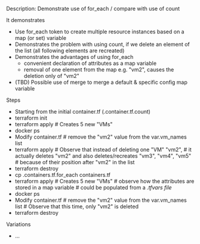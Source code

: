 
Description: Demonstrate use of for_each / compare with use of count

It demonstrates
- Use for_each token to create multiple resource instances based on a map (or set) variable
- Demonstrates the problem with using count, if we delete an element of the list (all following elements are recreated)
- Demonstrates the advantages of using for_each
  - convenient declaration of attributes as a map variable
  - removal of one element from the map e.g. "vm2", causes the deletion only of "vm2"
- (TBD) Possible use of merge to merge a default & specific config map variable

Steps
- Starting from the initial container.tf (.container.tf.count)
- terraform init
- terraform apply   # Creates 5 new "VMs"
- docker ps
- Modify container.tf # remove the "vm2" value from the var.vm_names list
- terraform apply   # Observe that instead of deleting one "VM" "vm2",
                    # it actually deletes "vm2" and also deletes/recreates "vm3", "vm4", "vm5"
                    # because of their position after "vm2" in the list
- terraform destroy
- cp .containers.tf.for_each containers.tf
- terraform apply   # Creates 5 new "VMs"
                    # observe how the attributes are stored in a map variable
                    # could be populated from a *.tfvars file*
- docker ps
- Modify container.tf # remove the "vm2" value from the var.vm_names list
                      # Observe that this time, only "vm2" is deleted
- terraform destroy

Variations
- ...


